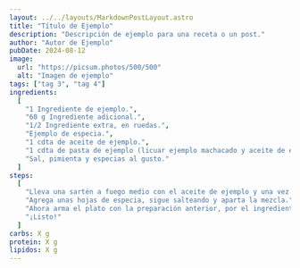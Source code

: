 ```yaml
---
layout: ../../layouts/MarkdownPostLayout.astro
title: "Título de Ejemplo"
description: "Descripción de ejemplo para una receta o un post."
author: "Autor de Ejemplo"
pubDate: 2024-08-12
image:
  url: "https://picsum.photos/500/500"
  alt: "Imagen de ejemplo"
tags: ["tag 3", "tag 4"]
ingredients:
  [
    "1 Ingrediente de ejemplo.",
    "60 g Ingrediente adicional.",
    "1/2 Ingrediente extra, en ruedas.",
    "Ejemplo de especia.",
    "1 cdta de aceite de ejemplo.",
    "1 cdta de pasta de ejemplo (licuar ejemplo machacado y aceite de ejemplo).",
    "Sal, pimienta y especias al gusto."
  ]
steps:
  [
    "Lleva una sartén a fuego medio con el aceite de ejemplo y una vez caliente, adiciona los ingredientes, sal, pimienta y pasta de ejemplo. Saltea bien.",
    "Agrega unas hojas de especia, sigue salteando y aparta la mezcla.",
    "Ahora arma el plato con la preparación anterior, por el ingrediente principal agregar el ejemplo, el ingrediente preparado y 1 hoja de especia para decorar.",
    "¡Listo!"
  ]
carbs: X g
protein: X g
lipidos: X g
---
```

